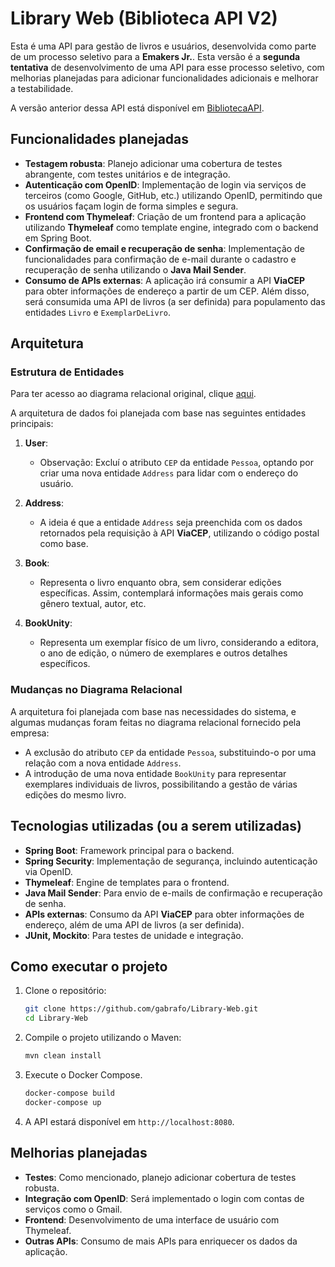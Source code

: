 # Library Web (Biblioteca API V2)

Esta é uma API para gestão de livros e usuários, desenvolvida como parte de um processo seletivo para a **Emakers Jr.**. Esta versão é a **segunda tentativa** de desenvolvimento de uma API para esse processo seletivo, com melhorias planejadas para adicionar funcionalidades adicionais e melhorar a testabilidade.

A versão anterior dessa API está disponível em [BibliotecaAPI](https://github.com/gabrafo/BibliotecaAPI).

## Funcionalidades planejadas

- **Testagem robusta**: Planejo adicionar uma cobertura de testes abrangente, com testes unitários e de integração.
- **Autenticação com OpenID**: Implementação de login via serviços de terceiros (como Google, GitHub, etc.) utilizando OpenID, permitindo que os usuários façam login de forma simples e segura.
- **Frontend com Thymeleaf**: Criação de um frontend para a aplicação utilizando **Thymeleaf** como template engine, integrado com o backend em Spring Boot.
- **Confirmação de email e recuperação de senha**: Implementação de funcionalidades para confirmação de e-mail durante o cadastro e recuperação de senha utilizando o **Java Mail Sender**.
- **Consumo de APIs externas**: A aplicação irá consumir a API **ViaCEP** para obter informações de endereço a partir de um CEP. Além disso, será consumida uma API de livros (a ser definida) para populamento das entidades `Livro` e `ExemplarDeLivro`.

## Arquitetura

### Estrutura de Entidades

Para ter acesso ao diagrama relacional original, clique [aqui](https://prnt.sc/xtjWkUvJ8Sh-).

A arquitetura de dados foi planejada com base nas seguintes entidades principais:

1. **User**:
   - Observação: Excluí o atributo `CEP` da entidade `Pessoa`, optando por criar uma nova entidade `Address` para lidar com o endereço do usuário.

2. **Address**:
   - A ideia é que a entidade `Address` seja preenchida com os dados retornados pela requisição à API **ViaCEP**, utilizando o código postal como base.

3. **Book**:
   - Representa o livro enquanto obra, sem considerar edições específicas. Assim, contemplará informações mais gerais como gênero textual, autor, etc.

4. **BookUnity**:
   - Representa um exemplar físico de um livro, considerando a editora, o ano de edição, o número de exemplares e outros detalhes específicos.

### Mudanças no Diagrama Relacional

A arquitetura foi planejada com base nas necessidades do sistema, e algumas mudanças foram feitas no diagrama relacional fornecido pela empresa:

- A exclusão do atributo `CEP` da entidade `Pessoa`, substituindo-o por uma relação com a nova entidade `Address`.
- A introdução de uma nova entidade `BookUnity` para representar exemplares individuais de livros, possibilitando a gestão de várias edições do mesmo livro.

## Tecnologias utilizadas (ou a serem utilizadas)

- **Spring Boot**: Framework principal para o backend.
- **Spring Security**: Implementação de segurança, incluindo autenticação via OpenID.
- **Thymeleaf**: Engine de templates para o frontend.
- **Java Mail Sender**: Para envio de e-mails de confirmação e recuperação de senha.
- **APIs externas**: Consumo da API **ViaCEP** para obter informações de endereço, além de uma API de livros (a ser definida).
- **JUnit, Mockito**: Para testes de unidade e integração.

## Como executar o projeto

1. Clone o repositório:
   ```bash
   git clone https://github.com/gabrafo/Library-Web.git
   cd Library-Web
   ```

2. Compile o projeto utilizando o Maven:
   ```bash
   mvn clean install
   ```

3. Execute o Docker Compose.
   ```bash
   docker-compose build
   docker-compose up
   ```

4. A API estará disponível em `http://localhost:8080`.

## Melhorias planejadas

- **Testes**: Como mencionado, planejo adicionar cobertura de testes robusta.
- **Integração com OpenID**: Será implementado o login com contas de serviços como o Gmail.
- **Frontend**: Desenvolvimento de uma interface de usuário com Thymeleaf.
- **Outras APIs**: Consumo de mais APIs para enriquecer os dados da aplicação.
